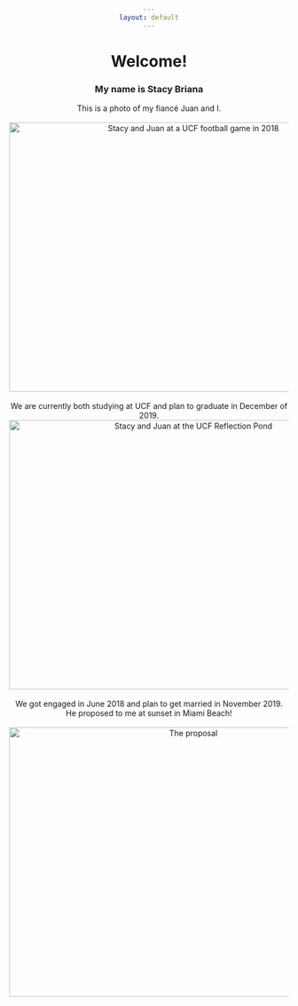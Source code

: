 ```yaml
---
layout: default
---
```

<body style="text-align:center;">
<h1>Welcome!</h1>
<h3>My name is Stacy Briana</h3>
<p>This is a photo of my fiancé Juan and I.
<br>
<br>
<img src="http://i1160.photobucket.com/albums/q487/StacyBriana91/ucf%20game_zpso9ln7ues.jpg" border="0" alt="Stacy and Juan at a UCF football game in 2018" style="width:648px;height:486px"/>
<br>
<br>
We are currently both studying at UCF and plan to graduate in December of 2019.
<br>
<img src="http://i1160.photobucket.com/albums/q487/StacyBriana91/31e22f76-9ddb-47bd-891a-7fb7049c8745_zpsdkkbijxc.jpg" border="0" alt="Stacy and Juan at the UCF Reflection Pond" style="width:648px;height:486px"/>
<br>
<br>
We got engaged in June 2018 and plan to get married in November 2019.
<br>
He proposed to me at sunset in Miami Beach!
<br>
<br>
<img src="http://i1160.photobucket.com/albums/q487/StacyBriana91/Proposal_zps9q6dezdy.jpg" border="0" alt="The proposal" style="width:648px;height:486px"/>
